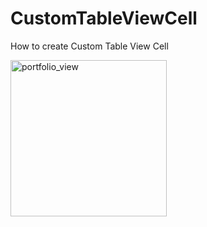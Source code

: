 # CustomTableViewCell
How to create Custom Table View Cell

<img width="250" alt="portfolio_view" src="http://www.mediafire.com/convkey/6594/3dl34kfb8t6z3a3zg.jpg">
